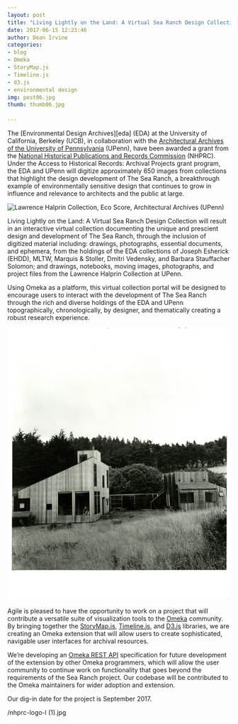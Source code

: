 ```yaml
---
layout: post
title: "Living Lightly on the Land: A Virtual Sea Ranch Design Collection"
date: 2017-06-15 12:23:46
author: Dean Irvine
categories:
- blog
- Omeka
- StoryMap.js
- Timeline.js
- d3.js
- environmental design
img: post06.jpg
thumb: thumb06.jpg

---
```

The [Environmental Design Archives][eda] (EDA) at the University of California, Berkeley (UCB), in collaboration with the [Architectural Archives of the University of Pennsylvania][upenn] (UPenn), have been awarded a grant from the [National Historical Publications and Records Commission][nhprc] (NHPRC). Under the Access to Historical Records: Archival Projects grant program, the EDA and UPenn will digitize approximately 650 images from collections that highlight the design development of The Sea Ranch, a breakthrough example of environmentally sensitive design that continues to grow in influence and relevance to architects and the public at large.             

![Lawrence Halprin Collection, Eco Score, Architectural Archives (UPenn)](https://github.com/agile-humanities/agile-humanities.github.io/tree/master/assets/img/blog/Ecoscore_cruze.jpg)

Living Lightly on the Land: A Virtual Sea Ranch Design Collection will result in an interactive virtual collection documenting the unique and prescient design and development of The Sea Ranch, through the inclusion of digitized material including: drawings, photographs, essential documents, and ephemera, from the holdings of the EDA collections of Joseph Esherick (EHDD), MLTW, Marquis & Stoller, Dmitri Vedensky, and Barbara Stauffacher Solomon; and drawings, notebooks, moving images, photographs, and project files from the Lawrence Halprin Collection at UPenn. 

Using Omeka as a platform, this virtual collection portal will be designed to encourage users to interact with the development of The Sea Ranch through the rich and diverse holdings of the EDA and UPenn topographically, chronologically, by designer, and thematically creating a robust research experience.

![Donlyn Lyndon Collection, Lyndon Wingwall house (EDA)](/assets/img/blog/DL_2003-9_Lyndon_1.jpg)


Agile is pleased to have the opportunity to work on a project that will contribute a versatile suite of visualization tools to the [Omeka][omeka] community. By bringing together the [StoryMap.js][story], [Timeline.js][time], and [D3.js][d3] libraries, we are creating an Omeka extension that will allow users to create sophisticated, navigable user interfaces for archival resources.

We’re developing an [Omeka REST API][api] specification for future development of the extension by other Omeka programmers, which will allow the user community to continue work on functionality that goes beyond the requirements of the Sea Ranch project. Our codebase will be contributed to the Omeka maintainers for wider adoption and extension.

Our dig-in date for the project is September 2017.

/nhprc-logo-l (1).jpg

[nhprc]: https://www.archives.gov/nhprc

[ced]: http://archives.ced.berkeley.edu
 
[upenn]: https://www.design.upenn.edu/architectural-archives/about

[omeka]: http://omeka.org/

[story]: https://storymap.knightlab.com/

[time]: https://timeline.knightlab.com/

[d3]: https://d3js.org/

[api]: http://omeka.readthedocs.io/en/latest/Reference/api/#
